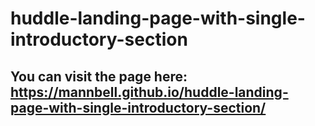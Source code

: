 # huddle-landing-page-with-single-introductory-section
## You can visit the page here: https://mannbell.github.io/huddle-landing-page-with-single-introductory-section/
